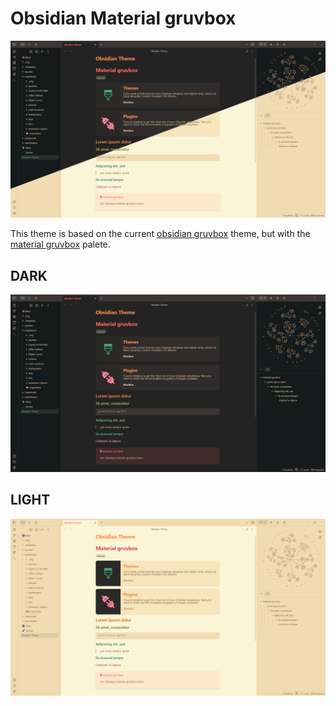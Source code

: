 # Obsidian Material gruvbox 

![Theme preview](promo_screenshot.png)

This theme is based on the current [obsidian gruvbox](https://github.com/insanum/obsidian_gruvbox) theme, but with the [material gruvbox](https://gist.github.com/Cardoso1994/5fbbf98603b44bc986ec18e607b7dbf1) palete.

## DARK
![Dark preview](img/dark.png)

## LIGHT
![Light preview](img/light.png)